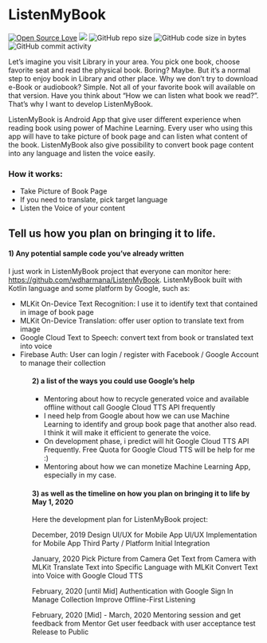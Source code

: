 # ListenMyBook

[![Open Source Love](https://badges.frapsoft.com/os/v2/open-source.svg?v=103)](https://github.com/ellerbrock/open-source-badges/) <a href="https://github.com/wdharmana/ListenMyBook/graphs/contributors" alt="Contributors">
        <img src="https://img.shields.io/github/contributors/wdharmana/ListenMyBook" /></a> ![GitHub repo size](https://img.shields.io/github/repo-size/wdharmana/ListenMyBook) ![GitHub code size in bytes](https://img.shields.io/github/languages/code-size/wdharmana/ListenMyBook) ![GitHub commit activity](https://img.shields.io/github/commit-activity/m/wdharmana/ListenMyBook)

Let’s imagine you visit Library in your area. You pick one book, choose favorite seat and read the physical book. Boring? Maybe. But it’s a normal step to enjoy book in Library and other place. Why we don’t try to download e-Book or audiobook? Simple. Not all of your favorite book will available on that version.  Have you think about “How we can listen what book we read?”.  That’s why I want to develop ListenMyBook.

ListenMyBook is Android App that give user different experience when reading book using power of Machine Learning.  Every user who using this app will have to take picture of book page and can listen what content of the book. ListenMyBook also give possibility to convert book page content into any language and listen the voice easily. 


<h3>How it works:</h3>
<ul>
  <li>Take Picture of Book Page</li>
<li>If you need to translate, pick target language</li>
<li>Listen the Voice of your content</li>
  </ul>
  
  
## Tell us how you plan on bringing it to life.
#### 1) Any potential sample code you’ve already written
I just work in ListenMyBook project that everyone can monitor here: https://github.com/wdharmana/ListenMyBook. ListenMyBook built with Kotlin language and some platform by Google, such as:
<ul>
<li>MLKit On-Device Text Recognition: I use it to identify text that contained in image of book page</li>
<li>MLKit On-Device Translation: offer user option to translate text from image</li>
<li>Google Cloud Text to Speech: convert text from book or translated text into voice</li>
<li>Firebase Auth: User can login / register with Facebook / Google Account to manage their collection</li>
 <ul>
         
#### 2) a list of the ways you could use Google’s help
<ul>
<li>Mentoring about how to recycle generated voice and available offline without call Google Cloud TTS API frequently</li>
<li>I need help from Google about how we can use Machine Learning to identify and group book page that another also read. I think it will make it efficient to generate the voice. </li>
<li>On development phase, i predict will hit Google Cloud TTS API Frequently. Free Quota for Google Cloud TTS will be help for me :)</li>
<li>Mentoring about how we can monetize Machine Learning App, especially in my case.</li>
        </ul>

#### 3) as well as the timeline on how you plan on bringing it to life by May 1, 2020
Here the development plan for ListenMyBook project:

December, 2019
Design UI/UX for Mobile App
UI/UX Implementation for Mobile App
Third Party / Platform Initial Integration

January, 2020
Pick Picture from Camera
Get Text from Camera with MLKit 
Translate Text into Specific Language with MLKit
Convert Text into Voice with Google Cloud TTS

February, 2020 [until Mid]
Authentication with Google Sign In
Manage Collection
Improve Offline-First Listening

February, 2020 [Mid] - March, 2020
Mentoring session and get feedback from Mentor
Get user feedback with user acceptance test
Release to Public



